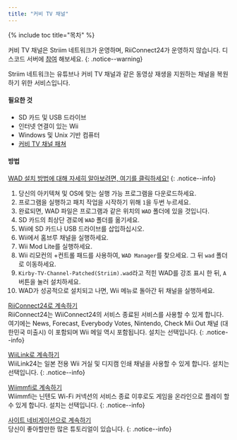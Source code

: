 ```yaml
---
title: "커비 TV 채널"
---
```


{% include toc title="목차" %}

커비 TV 채널은 Striim 네트워크가 운영하며, RiiConnect24가 운영하지 않습니다. 디스코드 서버에 [참여](https://discord.gg/seCnzxnE75) 해보세요.
{: .notice--warning}

Striim 네트워크는 유튜브나 커비 TV 채널과 같은 동영상 재생을 지원하는 채널을 복원하기 위한 서비스입니다.

#### 필요한 것

* SD 카드 및 USB 드라이브
* 인터넷 연결이 있는 Wii
* Windows 및 Unix 기반 컴퓨터
* [커비 TV 채널 패쳐](https://github.com/StriimNetwork/Kirby-TV-Channel-Patcher/releases)

#### 방법

[WAD 설치 방법에 대해 자세히 알아보려면, 여기를 클릭하세요!](wiimodlite)
{: .notice--info}

1. 당신의 아키텍쳐 및 OS에 맞는 실행 가능 프로그램을 다운로드하세요.
2. 프로그램을 실행하고 패치 작업을 시작하기 위해 `1`을 두번 누르세요.
3. 완료되면, WAD 파일은 프로그램과 같은 위치의 `WAD` 폴더에 있을 것입니다.
4. SD 카드의 최상단 경로에 `WAD` 폴더를 옮기세요.
5. Wii에 SD 카드나 USB 드라이브를 삽입하십시오.
6. Wii에서 홈브루 채널을 실행하세요.
7. Wii Mod Lite를 실행하세요.
8. Wii 리모컨의 +컨트롤 패드를 사용하여, `WAD Manager`를 찾으세요. 그 뒤 `wad` 폴더로 이동하세요.
9. `Kirby-TV-Channel-Patched(Striim).wad`라고 적힌 WAD를 강조 표시 한 뒤, `A` 버튼을 눌러 설치하세요.
10. WAD가 성공적으로 설치되고 나면, Wii 메뉴로 돌아간 뒤 채널을 실행하세요.



[RiiConnect24로 계속하기](riiconnect24)<br> RiiConnect24는 WiiConnect24의 서비스 종료된 서비스를 사용할 수 있게 합니다. 여기에는 News, Forecast, Everybody Votes, Nintendo, Check Mii Out 채널 (대한민국 미출시) 이 포함되며 Wii 메일 역시 포함됩니다. 설치는 선택입니다.
{: .notice--info}

[WiiLink로 계속하기](wiilink)<br> WiiLink24는 일본 전용 Wii 거실 및 디지캠 인쇄 채널을 사용할 수 있게 합니다. 설치는 선택입니다.
{: .notice--info}

[Wiimmfi로 계속하기](wiimmfi)<br> Wiimmfi는 닌텐도 Wi-Fi 커넥션의 서비스 종료 이후로도 게임을 온라인으로 플레이 할 수 있게 합니다. 설치는 선택입니다.
{: .notice--info}

[사이트 네비게이션으로 계속하기](site-navigation)<br>당신이 좋아할만한 많은 튜토리얼이 있습니다.
{: .notice--info}

